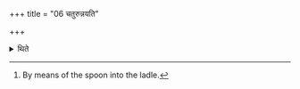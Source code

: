 +++
title = "06 चतुरुन्नयति"

+++

<details><summary>थिते</summary>

6. (The Adhvaryu) scoops the milk for four times.[^1]  

[^1]: By means of the spoon into the ladle.
</details>
